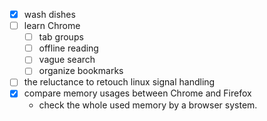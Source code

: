 - [x] wash dishes
-	[ ] learn Chrome 
	- [ ] tab groups
	- [ ] offline reading
	- [ ] vague search
	- [ ] organize bookmarks
- [ ] the reluctance to retouch linux signal handling
- [x] compare memory usages between Chrome and Firefox
  - check the whole used memory by a browser system. 
<!--stackedit_data:
eyJoaXN0b3J5IjpbLTE2NzUwMDQyODIsLTg5OTM4OTc0NSwxOD
U1MTM0OTkwXX0=
-->
